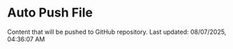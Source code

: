 # Auto Push File

Content that will be pushed to GitHub repository.
Last updated: 08/07/2025, 04:36:07 AM
